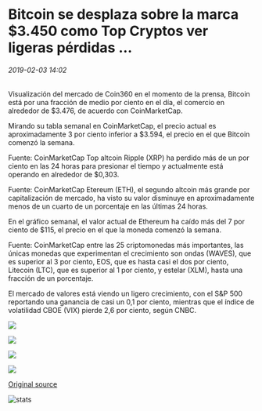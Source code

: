 # Bitcoin se desplaza sobre la marca $3.450 como Top Cryptos ver ligeras pérdidas ...

###### 2019-02-03 14:02

Visualización del mercado de Coin360 en el momento de la prensa, Bitcoin está por una fracción de medio por ciento en el día, el comercio en alrededor de $3.476, de acuerdo con CoinMarketCap.

Mirando su tabla semanal en CoinMarketCap, el precio actual es aproximadamente 3 por ciento inferior a $3.594, el precio en el que Bitcoin comenzó la semana.

Fuente: CoinMarketCap Top altcoin Ripple (XRP) ha perdido más de un por ciento en las 24 horas para presionar el tiempo y actualmente está operando en alrededor de $0,303.

Fuente: CoinMarketCap Etereum (ETH), el segundo altcoin más grande por capitalización de mercado, ha visto su valor disminuye en aproximadamente menos de un cuarto de un porcentaje en las últimas 24 horas.

En el gráfico semanal, el valor actual de Ethereum ha caído más del 7 por ciento de $115, el precio en el que la moneda comenzó la semana.

Fuente: CoinMarketCap entre las 25 criptomonedas más importantes, las únicas monedas que experimentan el crecimiento son ondas (WAVES), que es superior al 3 por ciento, EOS, que es hasta casi el dos por ciento, Litecoin (LTC), que es superior al 1 por ciento, y estelar (XLM), hasta una fracción de un porcentaje.

El mercado de valores está viendo un ligero crecimiento, con el S&P 500 reportando una ganancia de casi un 0,1 por ciento, mientras que el índice de volatilidad CBOE (VIX) pierde 2,6 por ciento, según CNBC.

![](https://s3.cointelegraph.com/storage/uploads/view/f13b9d41bf20e3a73988d48cfde439fc.png)

![](https://s3.cointelegraph.com/storage/uploads/view/392a6c41e29b3a197924bc3250ee015d.png)

![](https://s3.cointelegraph.com/storage/uploads/view/217f37df785b4187e781ecd7423a0f8d.png)

![](https://s3.cointelegraph.com/storage/uploads/view/c3c0db8ca1fb18e9878a7836d6ba3c32.png)

[Original source](https://cointelegraph.com/news/bitcoin-hovers-over-the-3-450-mark-as-top-cryptos-see-slight-losses)

![stats](https://c.statcounter.com/11760860/0/a89fa40b/1/ "stats")